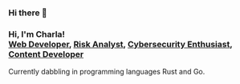 ### Hi there 👋

<h3>Hi, I'm Charla! <br/><a href="https://github.com/OfficialCharla">Web Developer</a>, <a href="https://github.com/OfficialCharla">Risk Analyst</a>, <a href="https://github.com/OfficialCharla">Cybersecurity Enthusiast</a>, <a href="https://github.com/OfficialCharla">Content Developer</a></h3>

Currently dabbling in programming languages Rust and Go.

<!--
**OfficialCharla/OfficialCharla** is a ✨ _special_ ✨ repository because its `README.md` (this file) appears on your GitHub profile.

Here are some ideas to get you started:

- 🔭 I’m currently working on ...
- 🌱 I’m currently learning ...
- 👯 I’m looking to collaborate on ...
- 🤔 I’m looking for help with ...
- 💬 Ask me about ...
- 📫 How to reach me: ...
- 😄 Pronouns: ...
- ⚡ Fun fact: ...
-->
